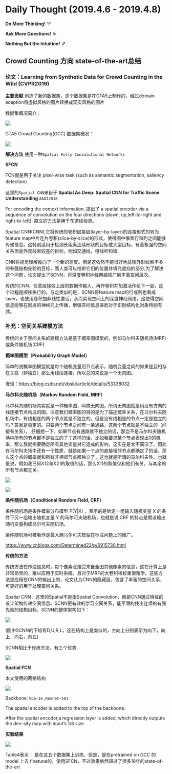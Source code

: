 # Daily Thought (2019.4.6 - 2019.4.8)
**Do More Thinking!** ♈ 

**Ask More Questions!** ♑

**Nothing But the Intuition!** ♐

## Crowd Counting 方向 state-of-the-art总结
### 论文：Learning from Synthetic Data for Crowd Counting in the Wild (CVPR2019)

**主要贡献** 创造了新的数据集，这个数据集是在GTA5上制作的，经过domain adaption将虚拟风格的图片转换成现实风格的图片

数据集概况简介：

![](__pics/crowd_counting_1.png)

GTA5 Crowd Counting(GCC) 数据集概况：

![](__pics/crowd_counting_2.png)

**解决方法** 使用一种`Spatial Fully Convolutional Networks`

**SFCN**

FCN就是用于关注 pixel-wise task (such as semantic segmentation,  saliency detection）

这里的`Spatial CNN`来自于 **Spatial As Deep: Spatial CNN for Traffic Scene Understanding** `AAAI2018`

For encoding the context information, 提出了 a spatial encoder via a sequence of convolution on the four directions (down, up,left-to-right and right-to-left). 原文的方法是用于车道线检测。

Spatial CNN(CNN),它将传统的卷积层接层(layer-by-layer)的连接形式的转为feature map中片连片卷积(slice-by-slice)的形式，使得图中像素行和列之间能够传递信息。这特别适用于检测长距离连续形状的目标或大型目标，有着极强的空间关系但是外观线索较差的目标，例如交通线，电线杆和墙.

CNN将视觉理解推向了一个新的高度。但是这依然不能很好地处理外形线索不多的有强结构先验的目标，而人类可以推断它们的位置并填充遮挡的部分,为了解决这个问题，论文提出了SCNN，将深度卷积神经网络推广到丰富空间层次。

传统的CNN，任意层接收上层的数据作输入，再作卷积并加激活传给下一层，这个过程是顺序执行的。与之类似的是，SCNN将feature map的行或列也看成layer，也使用卷积加非线性激活，从而实现空间上的深度神经网络。这使得空间信息能够在同层的神经元上传播，增强空间信息进而对于识别结构化对象特别有效。

### 补充：空间关系建模方法

传统的关于空间关系的建模方法是基于概率图模型的，例如马尔科夫随机场(MRF)或条件随机场(CRF)

**概率图模型（Probability Graph Model）**

简单的说概率图模型就是每个随机变量用节点表示，随机变量之间的如果是互相存在关联（非独立）那么用线段连接，所以总的来说是一个无向图。

漫谈：https://blog.csdn.net/vbskj/article/details/53338032

**马尔科夫随机场（Markov Random Field, MRF）**

马尔科夫随机场其实就是一种概率图，叫做无向图，所谓无向图就是用没有方向的线连接节点构成的图。注意我们概率图的目的是为了描述概率关系，在马尔科夫随机场中，有线相连的两个节点就是不独立的。但是没有线相连的节点一定是独立的吗？答案是否定的。只要两个节点之间有一条通路，这两个节点就是不独立的（间接有关系）。 仔细想一下，如果节点有通路就不独立的话，那岂不是马尔科夫随机场中所有的节点都不是独立的了？这样的话，比如我要求某个节点表现出0的概率，那么我就需要确定所有其他变量对它造成的影响，这实在是太不简洁了。因此在马尔科夫场中还有一个性质，就是如果一个点的直接相邻节点都确定了的话，那么这个点的概率就和所有非相邻节点都独立了，这也就是所谓的马尔科夫性。也就是说，假如我已知X12和X21的取值的话，那么X11的取值仅和他们有关，与其余的所有节点都无关。

![](__pics/crowd_counting_4.jpeg)

![](__pics/crowd_counting_5.png)

**条件随机场（Conditional Random Field, CRF）**

条件随机场是条件概率分布模型 P(Y|X) ，表示的是给定一组输入随机变量 X 的条件下另一组输出随机变量 Y 的马尔可夫随机场，也就是说 CRF 的特点是假设输出随机变量构成马尔可夫随机场。

条件随机场可被看作是最大熵马尔可夫模型在标注问题上的推广。

https://www.cnblogs.com/Determined22/p/6915730.html

**传统的方法**

传统方法在传递信息时，每个像素点接受来自全图其他像素的信息，这在计算上是非常昂贵的，难以应用于实时系统。且对于MRF的大卷积核权重很难学。这些方法是应用在CNN的输出上的，论文认为CNN的隐藏层，包含了丰富的空间关系，可更好的用于处理空间关系。

Spatial CNN，这里的Spatial不是指Spatial Convolution，而是CNN通过特征的设计架构传递空间信息。SCNN更有效的学习空间关系，能平滑的找出连续的有强先验的结构目标。SCNN的整体架构如下：

![](__pics/crowd_counting_6.png)

(图中SCNN的下标有D,U,R,L，这在结构上是类似的，方向上分别表示为向下，向上，向右，向左)

SCNN相比于传统方法，有三个优势

![](__pics/crowd_counting_7.png)

**Spatial FCN**

本文使用的网络结构

![](__pics/crowd_counting_3.png)

Backbone: `VGG-16` ,`Resnet-101`

The spatial encoder is added to the top of the backbone.

After the spatial encoder,a regression layer is added, which directly outputs the den-sity map with input’s 1/8 size.

**实验结果**

![](__pics/crowd_counting_8.png)

Table4表示： 是在这五个数据集上训练，但是，是在pretrained on GCC 的 model 上去 finetune的，使用SFCN，不过效果依然超过了很多18年的state-of-the-art
